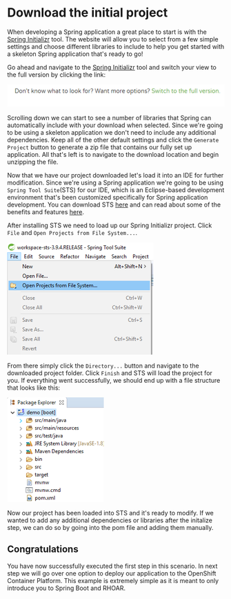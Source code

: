 # Download the initial project

When developing a Spring application a great place to start is with the [Spring Initializr](https://start.spring.io) tool. The website will allow you to select from a few simple settings and choose different libraries to include to help you get started with a skeleton Spring application that's ready to go!

Go ahead and navigate to the [Spring Initializr](https://start.spring.io) tool and switch your view to the full version by clicking the link: 

![Full Version](../../assets/middleware/rhoar-creating-applications-for-cloud/full-version.png)

Scrolling down we can start to see a number of libraries that Spring can automatically include with your download when selected. Since we're going to be using a skeleton application we don't need to include any additional dependencies. Keep all of the other default settings and click the `Generate Project` button to generate a zip file that contains our fully set up application. All that's left is to navigate to the download location and begin unzipping the file. 

Now that we have our project downloaded let's load it into an IDE for further modification. Since we're using a Spring application we're going to be using `Spring Tool Suite`(STS) for our IDE, which is an Eclipse-based development environment that's been customized specifically for Spring application development. You can download STS [here](https://spring.io/tools/sts/all) and can read about some of the benefits and features [here](https://spring.io/tools/sts).

After installing STS we need to load up our Spring Initializr project. Click `File` and `Open Projects from File System...`.

![Import Project](../../assets/middleware/rhoar-creating-applications-for-cloud/import-project.png)

From there simply click the `Directory...` button and navigate to the downloaded project folder. Click `Finish` and STS will load the project for you. If everything went successfully, we should end up with a file structure that looks like this:

![Project Structure](../../assets/middleware/rhoar-creating-applications-for-cloud/project-structure.png)

Now our project has been loaded into STS and it's ready to modify. If we wanted to add any additional dependencies or libraries after the initalize step, we can do so by going into the pom file and adding them manually.

<!-- You can also verify by running the ``tree``{{execute}} command.

```sh
.
├── pom.xml
└── src
    ├── main
    │   ├── java
    │   │   └── com
    │   │       └── example
    │   │           └── demo
    │   │               └── DemoApplication.java
    │   └── resources
    │       └── application.properties
    └── test
        └── java
            └── com
                └── example
                    └── demo
                        └── DemoApplicationTests.java
``` -->

## Congratulations

You have now successfully executed the first step in this scenario. In next step we will go over one option to deploy our application to the OpenShift Container Platform. This example is extremely simple as it is meant to only introduce you to Spring Boot and RHOAR.